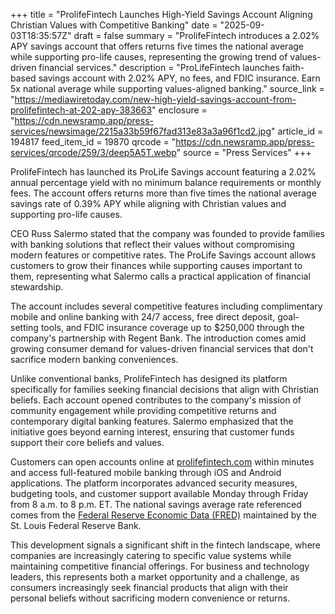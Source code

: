 +++
title = "ProlifeFintech Launches High-Yield Savings Account Aligning Christian Values with Competitive Banking"
date = "2025-09-03T18:35:57Z"
draft = false
summary = "ProlifeFintech introduces a 2.02% APY savings account that offers returns five times the national average while supporting pro-life causes, representing the growing trend of values-driven financial services."
description = "ProLifeFintech launches faith-based savings account with 2.02% APY, no fees, and FDIC insurance. Earn 5x national average while supporting values-aligned banking."
source_link = "https://mediawiretoday.com/new-high-yield-savings-account-from-prolifefintech-at-202-apy-383663"
enclosure = "https://cdn.newsramp.app/press-services/newsimage/2215a33b59f67fad313e83a3a96f1cd2.jpg"
article_id = 194817
feed_item_id = 19870
qrcode = "https://cdn.newsramp.app/press-services/qrcode/259/3/deep5A5T.webp"
source = "Press Services"
+++

<p>ProlifeFintech has launched its ProLife Savings account featuring a 2.02% annual percentage yield with no minimum balance requirements or monthly fees. The account offers returns more than five times the national average savings rate of 0.39% APY while aligning with Christian values and supporting pro-life causes.</p><p>CEO Russ Salermo stated that the company was founded to provide families with banking solutions that reflect their values without compromising modern features or competitive rates. The ProLife Savings account allows customers to grow their finances while supporting causes important to them, representing what Salermo calls a practical application of financial stewardship.</p><p>The account includes several competitive features including complimentary mobile and online banking with 24/7 access, free direct deposit, goal-setting tools, and FDIC insurance coverage up to $250,000 through the company's partnership with Regent Bank. The introduction comes amid growing consumer demand for values-driven financial services that don't sacrifice modern banking conveniences.</p><p>Unlike conventional banks, ProlifeFintech has designed its platform specifically for families seeking financial decisions that align with Christian beliefs. Each account opened contributes to the company's mission of community engagement while providing competitive returns and contemporary digital banking features. Salermo emphasized that the initiative goes beyond earning interest, ensuring that customer funds support their core beliefs and values.</p><p>Customers can open accounts online at <a href="https://prolifefintech.com" rel="nofollow" target="_blank">prolifefintech.com</a> within minutes and access full-featured mobile banking through iOS and Android applications. The platform incorporates advanced security measures, budgeting tools, and customer support available Monday through Friday from 8 a.m. to 8 p.m. ET. The national savings average rate referenced comes from the <a href="https://fred.stlouisfed.org" rel="nofollow" target="_blank">Federal Reserve Economic Data (FRED)</a> maintained by the St. Louis Federal Reserve Bank.</p><p>This development signals a significant shift in the fintech landscape, where companies are increasingly catering to specific value systems while maintaining competitive financial offerings. For business and technology leaders, this represents both a market opportunity and a challenge, as consumers increasingly seek financial products that align with their personal beliefs without sacrificing modern convenience or returns.</p>